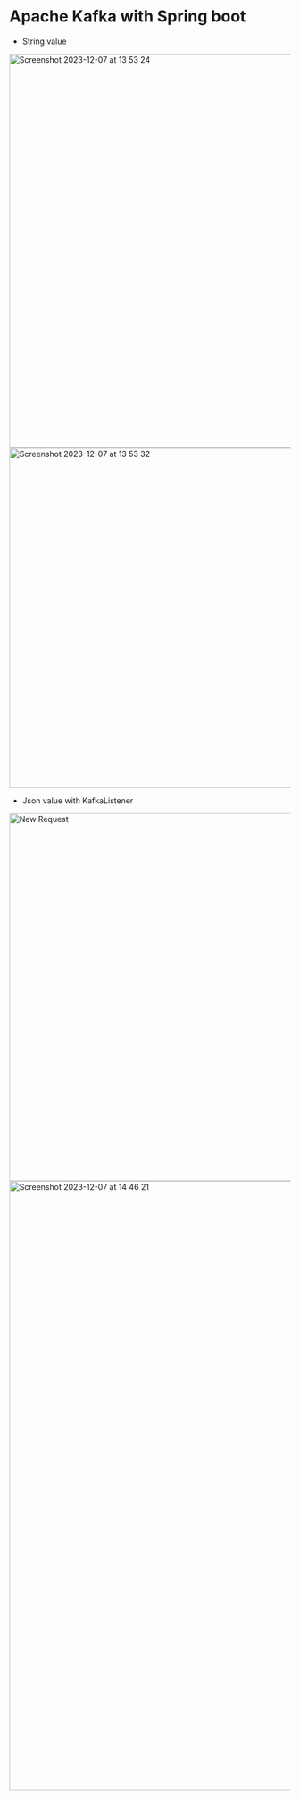 # Apache Kafka with Spring boot

- String value
<img width="705" alt="Screenshot 2023-12-07 at 13 53 24" src="https://github.com/Oskilochka/kafka-spring/assets/57913900/66212a5a-39e0-4cc6-8438-bf39643218bc">
<img width="608" alt="Screenshot 2023-12-07 at 13 53 32" src="https://github.com/Oskilochka/kafka-spring/assets/57913900/739ef0ae-573f-425a-a886-d51fed2184f8">

- Json value with KafkaListener
<img width="658" alt="New Request" src="https://github.com/Oskilochka/kafka-spring/assets/57913900/ba780506-05ef-44a2-b1b1-dc0ef30b4d96">
<img width="1090" alt="Screenshot 2023-12-07 at 14 46 21" src="https://github.com/Oskilochka/kafka-spring/assets/57913900/a43f9a76-690f-41e5-adb3-807c5448985c">
